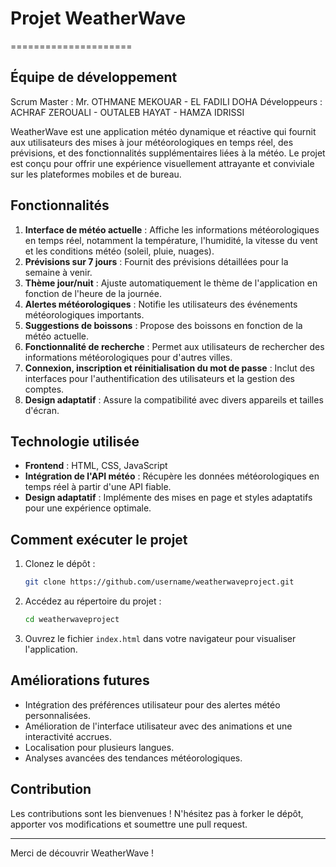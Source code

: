 # Projet WeatherWave
=====================
## Équipe de développement

Scrum Master : Mr. OTHMANE MEKOUAR - EL FADILI DOHA
Développeurs : ACHRAF ZEROUALI - OUTALEB HAYAT - HAMZA IDRISSI

WeatherWave est une application météo dynamique et réactive qui fournit aux utilisateurs des mises à jour météorologiques en temps réel, des prévisions, et des fonctionnalités supplémentaires liées à la météo. Le projet est conçu pour offrir une expérience visuellement attrayante et conviviale sur les plateformes mobiles et de bureau.

## Fonctionnalités

1. **Interface de météo actuelle** : Affiche les informations météorologiques en temps réel, notamment la température, l'humidité, la vitesse du vent et les conditions météo (soleil, pluie, nuages).
2. **Prévisions sur 7 jours** : Fournit des prévisions détaillées pour la semaine à venir.
3. **Thème jour/nuit** : Ajuste automatiquement le thème de l'application en fonction de l'heure de la journée.
4. **Alertes météorologiques** : Notifie les utilisateurs des événements météorologiques importants.
5. **Suggestions de boissons** : Propose des boissons en fonction de la météo actuelle.
6. **Fonctionnalité de recherche** : Permet aux utilisateurs de rechercher des informations météorologiques pour d'autres villes.
7. **Connexion, inscription et réinitialisation du mot de passe** : Inclut des interfaces pour l'authentification des utilisateurs et la gestion des comptes.
8. **Design adaptatif** : Assure la compatibilité avec divers appareils et tailles d'écran.

## Technologie utilisée

- **Frontend** : HTML, CSS, JavaScript
- **Intégration de l'API météo** : Récupère les données météorologiques en temps réel à partir d'une API fiable.
- **Design adaptatif** : Implémente des mises en page et styles adaptatifs pour une expérience optimale.

## Comment exécuter le projet

1. Clonez le dépôt :
   ```bash
   git clone https://github.com/username/weatherwaveproject.git
   ```

2. Accédez au répertoire du projet :
   ```bash
   cd weatherwaveproject
   ```

3. Ouvrez le fichier `index.html` dans votre navigateur pour visualiser l'application.

## Améliorations futures

- Intégration des préférences utilisateur pour des alertes météo personnalisées.
- Amélioration de l'interface utilisateur avec des animations et une interactivité accrues.
- Localisation pour plusieurs langues.
- Analyses avancées des tendances météorologiques.

## Contribution

Les contributions sont les bienvenues ! N'hésitez pas à forker le dépôt, apporter vos modifications et soumettre une pull request.


---

Merci de découvrir WeatherWave !

